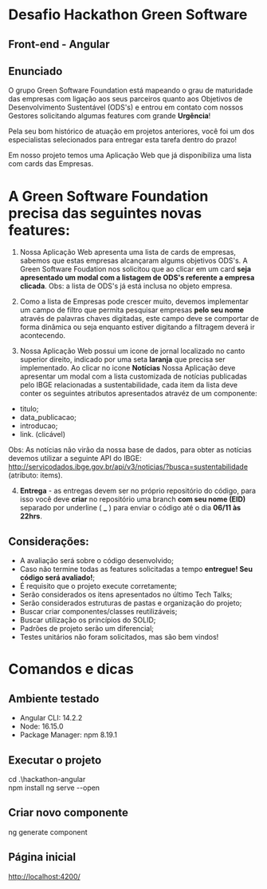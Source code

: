 # Desafio Hackathon Green Software


## Front-end - Angular

## Enunciado

O grupo Green Software Foundation está mapeando o grau de maturidade das empresas com ligação aos seus parceiros quanto aos Objetivos de Desenvolvimento Sustentável (ODS's) e entrou em contato com nossos Gestores solicitando algumas features com grande **Urgência**!

Pela seu bom histórico de atuação em projetos anteriores, você foi um dos especialistas selecionados para entregar esta tarefa dentro do prazo!


Em nosso projeto temos uma Aplicação Web que já disponibiliza uma lista com cards das Empresas.



# A Green Software Foundation precisa das seguintes novas features:

1. Nossa Aplicação Web apresenta uma lista de cards de empresas, sabemos que estas empresas alcançaram algums objetivos ODS's. A Green Software Foudation nos solicitou que ao clicar em um card **seja apresentado um modal com a listagem de ODS's referente a empresa clicada**. 
Obs: a lista de ODS's já está inclusa no objeto empresa.

2. Como a lista de Empresas pode crescer muito, devemos implementar um campo de filtro que permita pesquisar empresas **pelo seu nome** através de palavras chaves digitadas, este campo deve se comportar de forma dinâmica ou seja enquanto estiver digitando a filtragem deverá ir acontecendo.

3. Nossa Aplicação Web possui um icone de jornal localizado no canto superior direito, indicado por uma seta **laranja** que precisa ser implementado. Ao clicar no icone **Notícias** Nossa Aplicação deve apresentar um modal com a lista customizada de notícias publicadas pelo IBGE relacionadas a sustentabilidade, cada item da lista deve conter os seguintes atributos apresentados atravéz de um componente:
* titulo;
* data_publicacao;
* introducao;
* link. (clicável)

Obs: As notícias não virão da nossa base de dados, para obter as notícias devemos utilizar a seguinte API do IBGE: <http://servicodados.ibge.gov.br/api/v3/noticias/?busca=sustentabilidade> (atributo: items).

4. **Entrega** - as entregas devem ser no próprio repositório do código, para isso você deve **criar** no repositório uma branch **com seu nome (EID)** separado por underline ( **_** ) para enviar o código até o dia **06/11 às 22hrs**.

## Considerações:

* A avaliação será sobre o código desenvolvido;
* Caso não termine todas as features solicitadas a tempo **entregue! Seu código será avaliado!**;
* É requisito que o projeto execute corretamente;
* Serão considerados os itens apresentados no último Tech Talks;
* Serão considerados estruturas de pastas e organização do projeto;
* Buscar criar componentes/classes reutilizáveis;
* Buscar utilização os princípios do SOLID;
* Padrões de projeto serão um diferencial;
* Testes unitários não foram solicitados, mas são bem vindos!




# Comandos e dicas

## Ambiente testado
* Angular CLI: 14.2.2
* Node: 16.15.0
* Package Manager: npm 8.19.1

## Executar o projeto
cd .\hackathon-angular\
npm install
ng serve --open

## Criar novo componente
ng generate component <meu-componente>

## Página inicial
<http://localhost:4200/>
